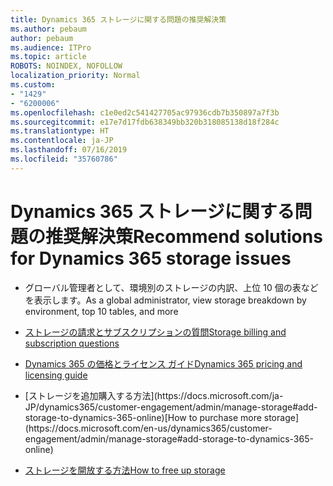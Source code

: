 ```yaml
---
title: Dynamics 365 ストレージに関する問題の推奨解決策
ms.author: pebaum
author: pebaum
ms.audience: ITPro
ms.topic: article
ROBOTS: NOINDEX, NOFOLLOW
localization_priority: Normal
ms.custom:
- "1429"
- "6200006"
ms.openlocfilehash: c1e0ed2c541427705ac97936cdb7b350897a7f3b
ms.sourcegitcommit: e17e7d17fdb638349bb320b318085138d18f284c
ms.translationtype: HT
ms.contentlocale: ja-JP
ms.lasthandoff: 07/16/2019
ms.locfileid: "35760786"
---
```

# <a name="recommend-solutions-for-dynamics-365-storage-issues"></a><span data-ttu-id="ae1e9-102">Dynamics 365 ストレージに関する問題の推奨解決策</span><span class="sxs-lookup"><span data-stu-id="ae1e9-102">Recommend solutions for Dynamics 365 storage issues</span></span>

* <span data-ttu-id="ae1e9-103">グローバル管理者として、環境別のストレージの内訳、上位 10 個の表などを表示します。</span><span class="sxs-lookup"><span data-stu-id="ae1e9-103">As a global administrator, view storage breakdown by environment, top 10 tables, and more</span></span>

* [<span data-ttu-id="ae1e9-104">ストレージの請求とサブスクリプションの質問</span><span class="sxs-lookup"><span data-stu-id="ae1e9-104">Storage billing and subscription questions</span></span>](https://docs.microsoft.com/dynamics365/customer-engagement/admin/contact-information-microsoft-dynamics-365-online-billing-support)

* [<span data-ttu-id="ae1e9-105">Dynamics 365 の価格とライセンス ガイド</span><span class="sxs-lookup"><span data-stu-id="ae1e9-105">Dynamics 365 pricing and licensing guide</span></span>](https://dynamics.microsoft.com/pricing/)

* <span data-ttu-id="ae1e9-106">
  [ストレージを追加購入する方法](https://docs.microsoft.com/ja-JP/dynamics365/customer-engagement/admin/manage-storage#add-storage-to-dynamics-365-online)</span><span class="sxs-lookup"><span data-stu-id="ae1e9-106">[How to purchase more storage](https://docs.microsoft.com/en-us/dynamics365/customer-engagement/admin/manage-storage#add-storage-to-dynamics-365-online)</span></span>

* [<span data-ttu-id="ae1e9-107">ストレージを開放する方法</span><span class="sxs-lookup"><span data-stu-id="ae1e9-107">How to free up storage</span></span>](https://docs.microsoft.com/dynamics365/customer-engagement/admin/free-storage-space)
